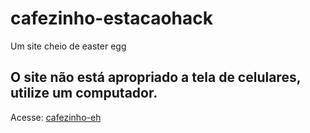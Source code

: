 # cafezinho-estacaohack

<p>Um site cheio de easter egg</p>

## O site não está apropriado a tela de celulares, utilize um computador.
Acesse: <a href="http://cafezinho-eh.cf" target="_blank">cafezinho-eh</a>
